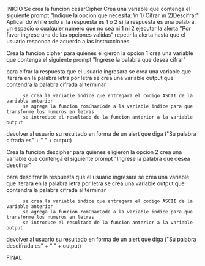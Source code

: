 INICIO 
Se crea la funcion cesarCipher 
 Crea una variable que contenga el siguiente prompt "Indique la opcion que necesita:   \n 1) Cifrar   \n 2)Descifrar"
 Aplicar do while solo si la respuesta es 1 o 2
        si la respuesta es una palabra, un espacio o cualquier numero que no sea ni 1 ni 2
          ejecutar la alerta "Por favor ingrese una de las opciones validas"
          repetir la alerta hasta que el usuario responda de acuerdo a las instrucciones 

 Crea la funcion cipher para quienes eligieron la opcion 1 
  crea una variable que contenga el siguiente prompt "Ingrese la palabra que desea cifrar"
   
  para cifrar la respuesta que el usuario ingresara 
          se crea una variable que iterara en la palabra letra por letra
          se crea una variable output que contendra la palabra cifrada al terminar  

          
          se crea la variable indice que entregara el codigo ASCII de la variable anterior  
          se agrega la funcion romCharCode a la variable indice para que transforme los numeros en letras
          se introduce el resultado de la funcion anterior a la variable output 


  devolver al usuario su resultado en forma de un alert que diga ("Su palabra cifrada es" + " " + output)
          

 Crea la funcion descipher para quienes eligieron la opcion 2 
  crea una variable que contenga el siguiente prompt "Ingrese la palabra que desea descifrar"
   
  para descifrar la respuesta que el usuario ingresara 
          se crea una variable que iterara en la palabra letra por letra
          se crea una variable output que contendra la palabra cifrada al terminar  

          
          se crea la variable indice que entregara el codigo ASCII de la variable anterior  
          se agrega la funcion romCharCode a la variable indice para que transforme los numeros en letras
          se introduce el resultado de la funcion anterior a la variable output 


   devolver al usuario su resultado en forma de un alert que diga ("Su palabra descifrada es" + " " + output)
  

FINAL 

